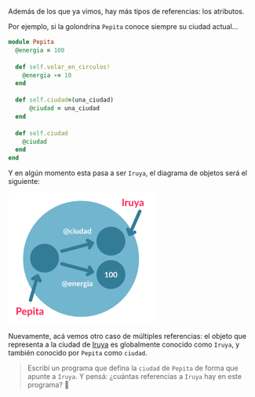 Además de los que ya vimos, hay más tipos de referencias: los atributos. 

Por ejemplo, si la golondrina `Pepita` conoce siempre su ciudad actual...

```ruby
module Pepita
  @energia = 100
  
  def self.volar_en_circulos!
    @energia -= 10
  end
   
  def self.ciudad=(una_ciudad)
      @ciudad = una_ciudad
  end
  
  def self.ciudad
    @ciudad
  end
end
```

Y en algún momento esta pasa a ser `Iruya`, el diagrama de objetos será el siguiente: 

<img src="https://raw.githubusercontent.com/MumukiProject/mumuki-guia-ruby-referencias/master/assets/objetos_4_1616781114462.8.svg" alt="Diagrama de objetos con dos objetos con referencias globales, Pepita e Iruya. El objeto Pepita apunta a un objeto 100 con la referencia @energia y al objeto que apunta Iruya con la referencia @ciudad" width="300" height="auto">

Nuevamente, acá vemos otro caso de múltiples referencias: el objeto que representa a la ciudad de [Iruya](https://es.wikipedia.org/wiki/Iruya) es globalmente conocido como `Iruya`, y también conocido por `Pepita` como `ciudad`.

> Escribí un programa que defina la `ciudad` de `Pepita` de forma que apunte a `Iruya`. Y pensá: ¿cuántas referencias a `Iruya` hay en este programa? :thought_balloon: